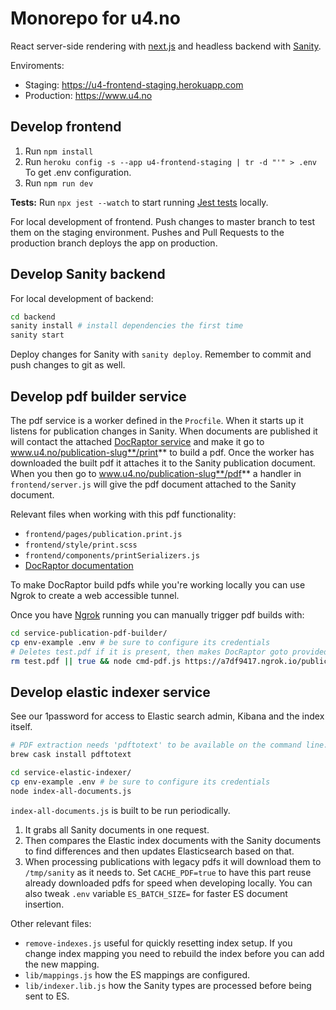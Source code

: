 # Monorepo for u4.no

React server-side rendering with [next.js](https://github.com/zeit/next.js/) and
headless backend with [Sanity](https://sanity.io).

Enviroments:

- Staging: https://u4-frontend-staging.herokuapp.com
- Production: https://www.u4.no

## Develop frontend

1. Run `npm install`
1. Run `heroku config -s --app u4-frontend-staging | tr -d "'" > .env` To get .env configuration.
1. Run `npm run dev`

**Tests:** Run `npx jest --watch` to start running [Jest tests](https://jestjs.io) locally.

For local development of frontend. Push changes to master branch to test them on the staging environment. Pushes and Pull Requests to the production branch deploys the app on production.

## Develop Sanity backend

For local development of backend:

```sh
cd backend
sanity install # install dependencies the first time
sanity start
```

Deploy changes for Sanity with `sanity deploy`. Remember to commit and push
changes to git as well.

## Develop pdf builder service

The pdf service is a worker defined in the `Procfile`. When it starts up it listens for publication changes in Sanity. When documents are published it will contact the attached [DocRaptor service](https://elements.heroku.com/addons/docraptor) and make it go to www.u4.no/publication-slug**/print** to build a pdf. Once the worker has downloaded the built pdf it attaches it to the Sanity publication document. When you then go to www.u4.no/publication-slug**/pdf** a handler in `frontend/server.js` will give the pdf document attached to the Sanity document.

Relevant files when working with this pdf functionality:

- `frontend/pages/publication.print.js`
- `frontend/style/print.scss`
- `frontend/components/printSerializers.js`
- [DocRaptor documentation](http://docraptor.com/documentation/style)

To make DocRaptor build pdfs while you're working locally you can use Ngrok to create a web accessible tunnel.

Once you have [Ngrok](https://ngrok.com/) running you can manually trigger pdf builds with:

```sh
cd service-publication-pdf-builder/
cp env-example .env # be sure to configure its credentials
# Deletes test.pdf if it is present, then makes DocRaptor goto provided url and build a pdf.
rm test.pdf || true && node cmd-pdf.js https://a7df9417.ngrok.io/publications/addressing-corruption-risks-in-multi-partner-funds
```

## Develop elastic indexer service

See our 1password for access to Elastic search admin, Kibana and the index itself.

```sh
# PDF extraction needs 'pdftotext' to be available on the command line.
brew cask install pdftotext

cd service-elastic-indexer/
cp env-example .env # be sure to configure its credentials
node index-all-documents.js
```

`index-all-documents.js` is built to be run periodically.

1. It grabs all Sanity documents in one request.
1. Then compares the Elastic index documents with the Sanity documents to find differences and then updates Elasticsearch based on that.
1. When processing publications with legacy pdfs it will download them to `/tmp/sanity` as it needs to. Set `CACHE_PDF=true` to have this part reuse already downloaded pdfs for speed when developing locally. You can also tweak `.env` variable `ES_BATCH_SIZE=` for faster ES document insertion.

Other relevant files:

- `remove-indexes.js` useful for quickly resetting index setup. If you change index mapping you need to rebuild the index before you can add the new mapping.
- `lib/mappings.js` how the ES mappings are configured.
- `lib/indexer.lib.js` how the Sanity types are processed before being sent to ES.
